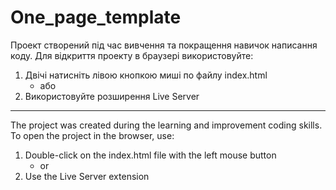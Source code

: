 # One_page_template

Проект створений під час вивчення та покращення навичок написання коду. Для відкриття проекту в браузері використовуйте:

1) Двічі натисніть лівою кнопкою миші по файлу index.html
   - або
2) Використовуйте розширення Live Server

-----------------------------------------------------------------------------------------------------------------------------

The project was created during the learning and improvement coding skills. To open the project in the browser, use:

1) Double-click on the index.html file with the left mouse button
   - or
2) Use the Live Server extension
